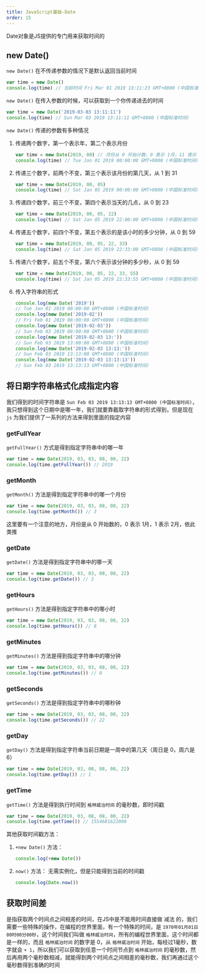 ```yaml
---
title: JavaScript基础-Date
order: 15
---
```


Date对象是JS提供的专门用来获取时间的

## new Date()

`new Date()` 在不传递参数的情况下是默认返回当前时间

```javascript
var time = new Date()
console.log(time) // 当前时间 Fri Mar 01 2019 13:11:23 GMT+0800 (中国标准时间)
```

`new Date()` 在传入参数的时候，可以获取到一个你传递进去的时间

```javascript
var time = new Date('2019-03-03 13:11:11')
console.log(time) // Sun Mar 03 2019 13:11:11 GMT+0800 (中国标准时间)
```

`new Date()` 传递的参数有多种情况

1. 传递两个数字，第一个表示年，第二个表示月份

   ```javascript
   var time = new Date(2019, 00) // 月份从 0 开始计数，0 表示 1月，11 表示 12月
   console.log(time) // Tue Jan 01 2019 00:00:00 GMT+0800 (中国标准时间)
   ```

2. 传递三个数字，前两个不变，第三个表示该月份的第几天，从 1 到 31

   ```javascript
   var time = new Date(2019, 00, 05) 
   console.log(time) // Sat Jan 05 2019 00:00:00 GMT+0800 (中国标准时间)
   ```

3. 传递四个数字，前三个不变，第四个表示当天的几点，从 0 到 23

   ```javascript
   var time = new Date(2019, 00, 05, 22) 
   console.log(time) // Sat Jan 05 2019 22:00:00 GMT+0800 (中国标准时间)
   ```

4. 传递五个数字，前四个不变，第五个表示的是该小时的多少分钟，从 0 到 59

   ```javascript
   var time = new Date(2019, 00, 05, 22, 33) 
   console.log(time) // Sat Jan 05 2019 22:33:00 GMT+0800 (中国标准时间)
   ```

5. 传递六个数字，前五个不变，第六个表示该分钟的多少秒，从 0 到 59

   ```javascript
   var time = new Date(2019, 00, 05, 22, 33, 55) 
   console.log(time) // Sat Jan 05 2019 22:33:55 GMT+0800 (中国标准时间)
   ```

6. 传入字符串的形式

   ```javascript
   console.log(new Date('2019')) 
   // Tue Jan 01 2019 08:00:00 GMT+0800 (中国标准时间)
   console.log(new Date('2019-02')) 
   // Fri Feb 01 2019 08:00:00 GMT+0800 (中国标准时间)
   console.log(new Date('2019-02-03')) 
   // Sun Feb 03 2019 08:00:00 GMT+0800 (中国标准时间)
   console.log(new Date('2019-02-03 13:')) 
   // Sun Feb 03 2019 13:00:00 GMT+0800 (中国标准时间)
   console.log(new Date('2019-02-03 13:13:')) 
   // Sun Feb 03 2019 13:13:00 GMT+0800 (中国标准时间)
   console.log(new Date('2019-02-03 13:13:13')) 
   // Sun Feb 03 2019 13:13:13 GMT+0800 (中国标准时间)
   ```

## 将日期字符串格式化成指定内容

我们得到的时间字符串是 `Sun Feb 03 2019 13:13:13 GMT+0800 (中国标准时间)`，我只想得到这个日期中是哪一年，我们就要靠截取字符串的形式得到，但是现在 `js` 为我们提供了一系列的方法来得到里面的指定内容

### getFullYear

`getFullYear()` 方式是得到指定字符串中的哪一年

```javascript
var time = new Date(2019, 03, 03, 08, 00, 22)
console.log(time.getFullYear()) // 2019
```

### getMonth

`getMonth()` 方法是得到指定字符串中的哪一个月份 

```javascript
var time = new Date(2019, 03, 03, 08, 00, 22)
console.log(time.getMonth()) // 3
```

这里要有一个注意的地方，月份是从 0 开始数的，0 表示 1月，1 表示 2月，依此类推

### getDate

`getDate()` 方法是得到指定字符串中的哪一天

```javascript
var time = new Date(2019, 03, 03, 08, 00, 22)
console.log(time.getDate()) // 3
```

### getHours

`getHours()` 方法是得到指定字符串中的哪小时

```javascript
var time = new Date(2019, 03, 03, 08, 00, 22)
console.log(time.getHours()) // 8
```

### getMinutes

`getMinutes()` 方法是得到指定字符串中的哪分钟

```javascript
var time = new Date(2019, 03, 03, 08, 00, 22)
console.log(time.getMinutes()) // 0
```

### getSeconds

`getSeconds()` 方法是得到指定字符串中的哪秒钟

```javascript
var time = new Date(2019, 03, 03, 08, 00, 22)
console.log(time.getSeconds()) // 22
```

### getDay

`getDay()` 方法是得到指定字符串当前日期是一周中的第几天（周日是 0，周六是 6）

```javascript
var time = new Date(2019, 03, 08, 08, 00, 22)
console.log(time.getDay()) // 1
```

### getTime

`getTime()` 方法是得到执行时间到 `格林威治时间` 的毫秒数，即时间戳

```javascript
var time = new Date(2019, 03, 08, 08, 00, 22)
console.log(time.getTime()) // 1554681622000
```

其他获取时间戳方法：

1. `+new Date()` 方法：

   ```js
   console.log(+new Date())
   ```

2. `now()` 方法：
   无需实例化，但是只能得到当前的时间戳

   ```js
   console.log(Date.now())
   ```

## 获取时间差

是指获取两个时间点之间相差的时间，在JS中是不能用时间直接做 减法 的，我们需要一些特殊的操作，在编程的世界里面，有一个特殊的时间，是 `1970年01月01日00时00分00秒`，这个时间我们叫做 `格林威治时间`，所有的编程世界里面，这个时间都是一样的，而且 `格林威治时间` 的数字是 0，从 `格林威治时间` 开始，每经过1毫秒，数字就会 `+ 1`，所以我们可以获取到任意一个时间节点到 `格林威治时间` 的毫秒数，然后再用两个毫秒数相减，就能得到两个时间点之间相差的毫秒数，我们再通过这个毫秒数得到准确的时间
